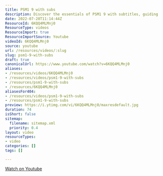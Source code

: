 ```yaml
---
title: PSM1 9 with subs
description: Discover the essentials of PSM1 9 with subtitles, guiding you through key concepts and practical insights for mastering the subject. Perfect for learners!
date: 2022-07-28T11:14:44Z
ResourceId: 6KQQ4MLMnj0
ResourceType: videos
ResourceImport: true
ResourceImportSource: Youtube
videoId: 6KQQ4MLMnj0
source: youtube
url: /resources/videos/:slug
slug: psm1-9-with-subs
draft: true
canonicalUrl: https://www.youtube.com/watch?v=6KQQ4MLMnj0
aliases:
- /resources/videos/6KQQ4MLMnj0
- /resources/videos/psm1-9-with-subs
- /resources/psm1-9-with-subs
- /resources/6KQQ4MLMnj0
aliasesFor404:
- /resources/videos/psm1-9-with-subs
- /resources/psm1-9-with-subs
preview: https://i.ytimg.com/vi/6KQQ4MLMnj0/maxresdefault.jpg
duration: 74
isShort: false
sitemap:
  filename: sitemap.xml
  priority: 0.4
layout: video
resourceTypes:
- video
categories: []
tags: []

---
```

 [Watch on Youtube](https://www.youtube.com/watch?v=6KQQ4MLMnj0)
